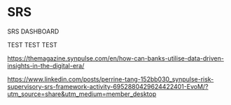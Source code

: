 # SRS

SRS DASHBOARD


TEST TEST TEST

https://themagazine.synpulse.com/en/how-can-banks-utilise-data-driven-insights-in-the-digital-era/

https://www.linkedin.com/posts/perrine-tang-152bb030_synpulse-risk-supervisory-srs-framework-activity-6952880429624422401-EvoM/?utm_source=share&utm_medium=member_desktop
